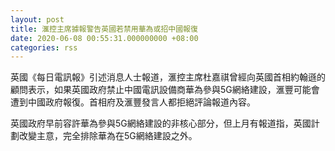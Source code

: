 ```yaml
---
layout: post
title: 滙控主席據報警告英國若禁用華為或招中國報復
date: 2020-06-08 00:55:31.000000000 +08:00
categories: rss
---
```


英國《每日電訊報》引述消息人士報道，滙控主席杜嘉祺曾經向英國首相約翰遜的顧問表示，如果英國政府禁止中國電訊設備商華為參與5G網絡建設，滙豐可能會遭到中國政府報復。首相府及滙豐發言人都拒絕評論報道內容。

英國政府早前容許華為參與5G網絡建設的非核心部分，但上月有報道指，英國計劃改變主意，完全排除華為在5G網絡建設之外。
